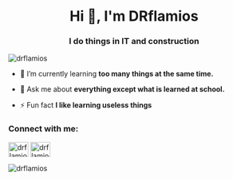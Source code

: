 <h1 align="center">Hi 👋, I'm DRflamios</h1>
<h3 align="center">I do things in IT and construction</h3>

<p align="left"> <img src="https://komarev.com/ghpvc/?username=drflamios&label=Profile%20views&color=e40707&style=flat" alt="drflamios" /> </p>

- 🌱 I’m currently learning **too many things at the same time.**

- 💬 Ask me about **everything except what is learned at school.**

- ⚡ Fun fact **I like learning useless things**

<h3 align="left">Connect with me:</h3>
<p align="left">
<a href="https://twitter.com/drflamios" target="blank"><img align="center" src="https://raw.githubusercontent.com/rahuldkjain/github-profile-readme-generator/master/src/images/icons/Social/twitter.svg" alt="drflamios" height="30" width="40" /></a>
<a href="https://www.youtube.com/c/drflamios" target="blank"><img align="center" src="https://raw.githubusercontent.com/rahuldkjain/github-profile-readme-generator/master/src/images/icons/Social/youtube.svg" alt="drflamios" height="30" width="40" /></a>
</p>

<p><img align="center" src="https://github-readme-stats.vercel.app/api/top-langs?username=drflamios&show_icons=true&locale=en&layout=compact&theme=dark" alt="drflamios" /></p>
